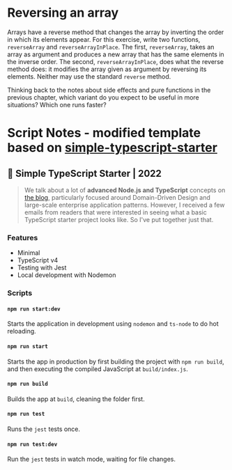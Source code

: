 # Reversing an array

Arrays have a reverse method that changes the array by inverting the order in
which its elements appear. For this exercise, write two functions, `reverseArray`
and `reverseArrayInPlace`. The first, `reverseArray`, takes an array as argument
and produces a new array that has the same elements in the inverse order. The
second, `reverseArrayInPlace`, does what the reverse method does: it modifies
the array given as argument by reversing its elements. Neither may use the
standard `reverse` method.

Thinking back to the notes about side effects and pure functions in the
previous chapter, which variant do you expect to be useful in more situations?
Which one runs faster?

# Script Notes - modified template based on [simple-typescript-starter](https://github.com/stemmlerjs/simple-typescript-starter)

## 🧰 Simple TypeScript Starter | 2022

> We talk about a lot of **advanced Node.js and TypeScript** concepts on [the blog](https://khalilstemmler.com), particularly focused around Domain-Driven Design and large-scale enterprise application patterns. However, I received a few emails from readers that were interested in seeing what a basic TypeScript starter project looks like. So I've put together just that.

### Features

- Minimal
- TypeScript v4
- Testing with Jest
- Local development with Nodemon

### Scripts

#### `npm run start:dev`

Starts the application in development using `nodemon` and `ts-node` to do hot reloading.

#### `npm run start`

Starts the app in production by first building the project with `npm run build`, and then executing the compiled JavaScript at `build/index.js`.

#### `npm run build`

Builds the app at `build`, cleaning the folder first.

#### `npm run test`

Runs the `jest` tests once.

#### `npm run test:dev`

Run the `jest` tests in watch mode, waiting for file changes.
